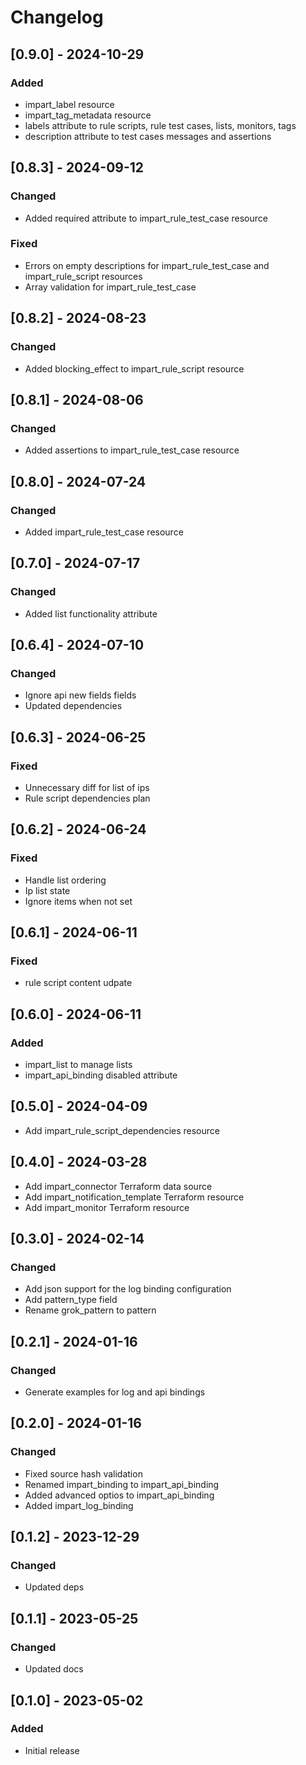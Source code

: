 # Changelog

## [0.9.0] - 2024-10-29

### Added

- impart_label resource
- impart_tag_metadata resource
- labels attribute to rule scripts, rule test cases, lists, monitors, tags
- description attribute to test cases messages and assertions

## [0.8.3] - 2024-09-12

### Changed

- Added required attribute to impart_rule_test_case resource

### Fixed

- Errors on empty descriptions for impart_rule_test_case and impart_rule_script resources
- Array validation for impart_rule_test_case

## [0.8.2] - 2024-08-23

### Changed

- Added blocking_effect to impart_rule_script resource

## [0.8.1] - 2024-08-06

### Changed

- Added assertions to impart_rule_test_case resource

## [0.8.0] - 2024-07-24

### Changed

- Added impart_rule_test_case resource

## [0.7.0] - 2024-07-17

### Changed

- Added list functionality attribute

## [0.6.4] - 2024-07-10

### Changed

- Ignore api new fields fields
- Updated dependencies

## [0.6.3] - 2024-06-25

### Fixed

- Unnecessary diff for list of ips
- Rule script dependencies plan

## [0.6.2] - 2024-06-24

### Fixed

- Handle list ordering
- Ip list state
- Ignore items when not set

## [0.6.1] - 2024-06-11

### Fixed

- rule script content udpate

## [0.6.0] - 2024-06-11

### Added

- impart_list to manage lists
- impart_api_binding disabled attribute

## [0.5.0] - 2024-04-09

- Add impart_rule_script_dependencies resource

## [0.4.0] - 2024-03-28

- Add impart_connector Terraform data source
- Add impart_notification_template Terraform resource
- Add impart_monitor Terraform resource

## [0.3.0] - 2024-02-14

### Changed

- Add json support for the log binding configuration
- Add pattern_type field
- Rename grok_pattern to pattern

## [0.2.1] - 2024-01-16

### Changed

- Generate examples for log and api bindings

## [0.2.0] - 2024-01-16

### Changed

- Fixed source hash validation
- Renamed impart_binding to impart_api_binding
- Added advanced optios to impart_api_binding
- Added impart_log_binding

## [0.1.2] - 2023-12-29

### Changed

- Updated deps

## [0.1.1] - 2023-05-25

### Changed

- Updated docs

## [0.1.0] - 2023-05-02

### Added

- Initial release
